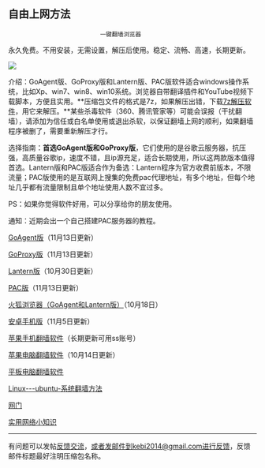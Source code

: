 ## **********************自由上网方法**********************

                              一键翻墙浏览器



永久免费。不用安装，无需设置，解压后使用。稳定、流畅、高速，长期更新。

![](https://raw.githubusercontent.com/Alvin9999/pac2/master/%E5%9B%BE%E6%A0%87.PNG)


介绍：GoAgent版、GoProxy版和Lantern版、PAC版软件适合windows操作系统，比如Xp、win7、win8、win10系统。浏览器自带翻译插件和YouTube视频下载脚本，方便且实用。**压缩包文件的格式是7z，如果解压出错，下载[7z解压软件](https://sparanoid.com/lab/7z/)，用它来解压。**某些杀毒软件（360、腾讯管家等）可能会误报（干扰翻墙），请添加为信任或白名单使用或退出杀软，以保证翻墙上网的顺利，如果翻墙程序被删了，需要重新解压才行。

选择指南：**首选GoAgent版和GoProxy版**，它们使用的是谷歌云服务器，抗压强，高质量谷歌ip，速度不错，且ip源充足，适合长期使用，所以这两款版本值得首选。Lantern版和PAC版适合作为备选：Lantern程序为官方收费前版本，不限流量；PAC版使用的是互联网上搜集的免费pac代理地址，有多个地址，但每个地址几乎都有流量限制且单个地址使用人数不宜过多。

PS：如果你觉得软件好用，可以分享给你的朋友使用。

通知：近期会出一个自己搭建PAC服务器的教程。

[GoAgent版](https://github.com/Alvin9999/new-pac/wiki/GoAgent%E7%89%88)（11月13日更新）

[GoProxy版](https://github.com/Alvin9999/new-pac/wiki/GoProxy%E7%89%88)（11月13日更新）

[Lantern版](https://github.com/Alvin9999/new-pac/wiki/Lantern%E7%89%88)（10月30日更新）

[PAC版](https://github.com/Alvin9999/new-pac/wiki/PAC%E7%89%88)（11月13日更新）

[火狐浏览器（GoAgent和Lantern版）](https://github.com/Alvin9999/new-pac/wiki/%E7%81%AB%E7%8B%90%E6%B5%8F%E8%A7%88%E5%99%A8%EF%BC%88GoAgent%E5%92%8CLantern%E7%89%88%EF%BC%89)（10月18日）

[安卓手机版](https://github.com/Alvin9999/new-pac/wiki/%E5%AE%89%E5%8D%93%E6%89%8B%E6%9C%BA%E7%89%88)（11月5日更新）

[苹果手机翻墙软件](https://github.com/Alvin9999/new-pac/wiki/%E8%8B%B9%E6%9E%9C%E6%89%8B%E6%9C%BA%E7%BF%BB%E5%A2%99%E8%BD%AF%E4%BB%B6)（长期更新可用ss账号）

[苹果电脑翻墙软件](https://github.com/Alvin9999/new-pac/wiki/%E8%8B%B9%E6%9E%9C%E7%94%B5%E8%84%91MAC%E7%BF%BB%E5%A2%99%E8%BD%AF%E4%BB%B6)（10月14日更新）


[平板电脑翻墙软件](https://github.com/Alvin9999/new-pac/wiki/%E5%B9%B3%E6%9D%BF%E7%94%B5%E8%84%91%E7%BF%BB%E5%A2%99%E8%BD%AF%E4%BB%B6)

[Linux---ubuntu-系统翻墙方法](https://github.com/Alvin9999/new-pac/wiki/Linux---ubuntu-%E7%B3%BB%E7%BB%9F%E7%BF%BB%E5%A2%99%E6%96%B9%E6%B3%95)

[网门](https://github.com/Alvin9999/new-pac/wiki/%E7%BD%91%E9%97%A8)


[实用网络小知识](https://github.com/Alvin9999/new-pac/wiki/%E5%AE%9E%E7%94%A8%E7%BD%91%E7%BB%9C%E5%B0%8F%E7%9F%A5%E8%AF%86)


***

有问题可以发帖[反馈交流](https://github.com/Alvin9999/new-pac/issues)，或者发邮件到kebi2014@gmail.com进行反馈，反馈邮件标题最好注明压缩包名称。